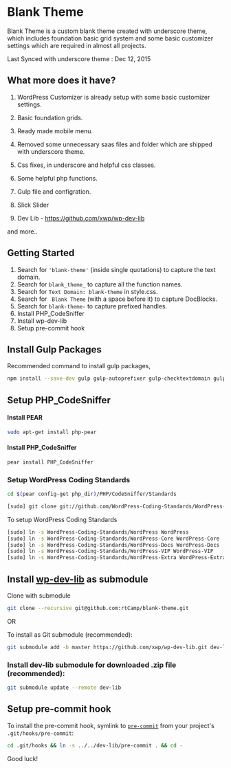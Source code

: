 Blank Theme
===

Blank Theme is a custom blank theme created with underscore theme, which includes foundation basic grid system and some basic customizer settings which are required in almost all projects.

Last Synced with underscore theme : Dec 12, 2015

What more does it have?
---------------

1) WordPress Customizer is already setup with some basic customizer settings.

2) Basic foundation grids.

3) Ready made mobile menu.

4) Removed some unnecessary saas files and folder which are shipped with underscore theme.

5) Css fixes, in underscore and helpful css classes.

6) Some helpful php functions.

7) Gulp file and configration.

8) Slick Slider

9) Dev Lib - https://github.com/xwp/wp-dev-lib

and more..

Getting Started
---------------

1. Search for `'blank-theme'` (inside single quotations) to capture the text domain.
2. Search for `blank_theme_` to capture all the function names.
3. Search for `Text Domain: blank-theme` in style.css.
4. Search for <code>&nbsp;Blank Theme</code> (with a space before it) to capture DocBlocks.
5. Search for `blank-theme-` to capture prefixed handles.
6. Install PHP_CodeSniffer
7. Install wp-dev-lib
8. Setup pre-commit hook

Install Gulp Packages
---------------
Recommended command to install gulp packages,

```bash
npm install --save-dev gulp gulp-autoprefixer gulp-checktextdomain gulp-combine-media-queries gulp-concat gulp-notify gulp-sass gulp-uglify gulp-wp-pot gulp-imagemin gulp-sort gulp-load-tasks gulp-watch
```

Setup PHP_CodeSniffer
---------------

#### Install PEAR

```bash
sudo apt-get install php-pear
```

#### Install PHP_CodeSniffer

```bash
pear install PHP_CodeSniffer
```

### Setup WordPress Coding Standards

```bash
cd $(pear config-get php_dir)/PHP/CodeSniffer/Standards
```

```bash
[sudo] git clone git://github.com/WordPress-Coding-Standards/WordPress-Coding-Standards.git
```

To setup WordPress Coding Standards

```bash
[sudo] ln -s WordPress-Coding-Standards/WordPress WordPress
[sudo] ln -s WordPress-Coding-Standards/WordPress-Core WordPress-Core
[sudo] ln -s WordPress-Coding-Standards/WordPress-Docs WordPress-Docs
[sudo] ln -s WordPress-Coding-Standards/WordPress-VIP WordPress-VIP
[sudo] ln -s WordPress-Coding-Standards/WordPress-Extra WordPress-Extra
```

Install [wp-dev-lib](https://github.com/xwp/wp-dev-lib) as submodule
---------------

Clone with submodule

```bash
git clone --recursive git@github.com:rtCamp/blank-theme.git
```
OR

To install as Git submodule (recommended):

```bash
git submodule add -b master https://github.com/xwp/wp-dev-lib.git dev-lib
```

### Install dev-lib submodule for **downloaded** .zip file (recommended):

```bash
git submodule update --remote dev-lib
```

Setup pre-commit hook
---------------

To install the pre-commit hook, symlink to [`pre-commit`](https://github.com/xwp/wp-dev-lib/blob/master/pre-commit) from your project's `.git/hooks/pre-commit`:

```bash
cd .git/hooks && ln -s ../../dev-lib/pre-commit . && cd -
```

Good luck!

